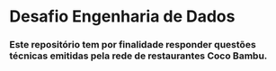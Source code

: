 # Desafio Engenharia de Dados

### Este repositório tem por finalidade responder questões técnicas emitidas pela rede de restaurantes Coco Bambu.
